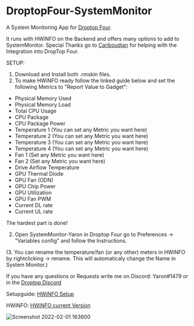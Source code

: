 
# DroptopFour-SystemMonitor
A System Monitoring App for [Droptop Four](https://github.com/Droptop-Four).

It runs with HWiNFO on the Backend and offers many options to add to SystemMonitor. 
Special Thanks go to [Cariboudjan](https://github.com/Cariboudjan)  for helping with the Integration into DropTop Four.


SETUP:
1. Download and Install both .rmskin files.
2. To make HWiNFO ready follow the linked guide below and set the following Metrics to "Report Value to Gadget":

- Physical Memory Used
- Physical Memory Load
- Total CPU Usage
- CPU Package
- CPU Package Power
- Temperature 1 (You can set any Metric you want here)
- Temperature 2 (You can set any Metric you want here)
- Temperature 3 (You can set any Metric you want here)
- Temperature 4 (You can set any Metric you want here)
- Fan 1 (Set any Metric you want here)
- Fan 2 (Set any Metric you want here)
- Drive Airflow Temperature
- GPU Thermal Diode
- GPU Fan (ODN)
- GPU Chip Power
- GPU Utilization
- GPU Fan PWM
- Current DL rate
- Current UL rate

The hardest part is done!

2. Open SystemMonitor-Yaron in Droptop Four go to Preferences -> "Variables config" and follow the Instructions.

(3. You can rename the temperature/fan (or any other) meters in HWiNFO by rightclicking -> rename. This will automaticaly change the Name in System Monitor.)

If you have any questions or Requests write me on Discord: Yaron#1479 or in the [Droptop Discord](https://discord.com/invite/sr54GBHBxb)


Setupguide: [HWiNFO Setup](https://docs.rainmeter.net/tips/hwinfo/)

HWiNFO: [HWiNFO current Version](https://www.hwinfo.com/download/)

![Screenshot 2022-02-01 163600](https://user-images.githubusercontent.com/87992378/152004002-6889cba5-3773-431b-bf15-23d85dda8f9b.png)
